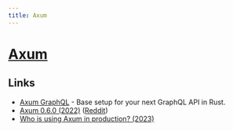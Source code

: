 ```yaml
---
title: Axum
---
```


# [Axum](https://github.com/tokio-rs/axum)

## Links

- [Axum GraphQL](https://github.com/oliverjumpertz/axum-graphql) - Base setup for your next GraphQL API in Rust.
- [Axum 0.6.0 (2022)](https://tokio.rs/blog/2022-11-25-announcing-axum-0-6-0) ([Reddit](https://www.reddit.com/r/rust/comments/z4cl30/new_tokio_blog_post_announcing_axum_060/))
- [Who is using Axum in production? (2023)](https://www.reddit.com/r/rust/comments/12ui2qe/who_is_using_axum_in_production/)
